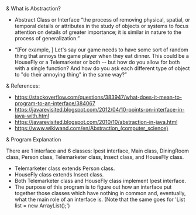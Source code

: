 & What is Abstraction?

- Abstract Class or Interface
“the process of removing physical, spatial, or temporal details or attributes in the study of objects or systems to focus attention on details of greater importance; it is similar in nature to the process of generalization.”

- “[For example, ] Let's say our game needs to have some sort of random thing that annoys the game player when they eat dinner. This could be a HouseFly or a Telemarketer or both -- but how do you allow for both with a single function? And how do you ask each different type of object to "do their annoying thing" in the same way?”
 
& References:

- https://stackoverflow.com/questions/383947/what-does-it-mean-to-program-to-an-interface/384067
- https://javarevisited.blogspot.com/2012/04/10-points-on-interface-in-java-with.html
- https://javarevisited.blogspot.com/2010/10/abstraction-in-java.html
- https://www.wikiwand.com/en/Abstraction_(computer_science)


& Program Explanation

There are 1 interface and 6 classes: Ipest interface, Main class, DiningRoom class, Person class, Telemarketer class, Insect class, and HouseFly class. 
- Telemarketer class extends Person class. 
- HouseFly class extends Insect class. 
- Both Telemarketer class and HouseFly class implement Ipest interface.
- The purpose of this program is to figure out how an interface put together those classes which have nothing in common and, eventually, what the main role of an interface is. (Note that the same goes for 'List<String> list = new ArrayList<String>();')
